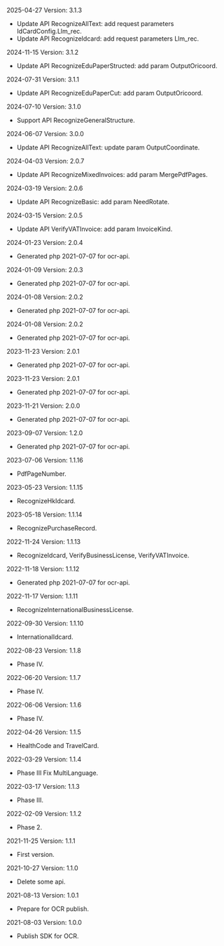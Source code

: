 2025-04-27 Version: 3.1.3
- Update API RecognizeAllText: add request parameters IdCardConfig.Llm_rec.
- Update API RecognizeIdcard: add request parameters Llm_rec.


2024-11-15 Version: 3.1.2
- Update API RecognizeEduPaperStructed: add param OutputOricoord.


2024-07-31 Version: 3.1.1
- Update API RecognizeEduPaperCut: add param OutputOricoord.


2024-07-10 Version: 3.1.0
- Support API RecognizeGeneralStructure.


2024-06-07 Version: 3.0.0
- Update API RecognizeAllText: update param OutputCoordinate.


2024-04-03 Version: 2.0.7
- Update API RecognizeMixedInvoices: add param MergePdfPages.


2024-03-19 Version: 2.0.6
- Update API RecognizeBasic: add param NeedRotate.


2024-03-15 Version: 2.0.5
- Update API VerifyVATInvoice: add param InvoiceKind.


2024-01-23 Version: 2.0.4
- Generated php 2021-07-07 for ocr-api.

2024-01-09 Version: 2.0.3
- Generated php 2021-07-07 for ocr-api.

2024-01-08 Version: 2.0.2
- Generated php 2021-07-07 for ocr-api.

2024-01-08 Version: 2.0.2
- Generated php 2021-07-07 for ocr-api.

2023-11-23 Version: 2.0.1
- Generated php 2021-07-07 for ocr-api.

2023-11-23 Version: 2.0.1
- Generated php 2021-07-07 for ocr-api.

2023-11-21 Version: 2.0.0
- Generated php 2021-07-07 for ocr-api.

2023-09-07 Version: 1.2.0
- Generated php 2021-07-07 for ocr-api.

2023-07-06 Version: 1.1.16
- PdfPageNumber.

2023-05-23 Version: 1.1.15
- RecognizeHkIdcard.

2023-05-18 Version: 1.1.14
- RecognizePurchaseRecord.

2022-11-24 Version: 1.1.13
- RecognizeIdcard, VerifyBusinessLicense, VerifyVATInvoice.

2022-11-18 Version: 1.1.12
- Generated php 2021-07-07 for ocr-api.

2022-11-17 Version: 1.1.11
- RecognizeInternationalBusinessLicense.

2022-09-30 Version: 1.1.10
- InternationalIdcard.

2022-08-23 Version: 1.1.8
- Phase IV.

2022-06-20 Version: 1.1.7
- Phase IV.

2022-06-06 Version: 1.1.6
- Phase IV.

2022-04-26 Version: 1.1.5
- HealthCode and TravelCard.

2022-03-29 Version: 1.1.4
- Phase III Fix MultiLanguage.

2022-03-17 Version: 1.1.3
- Phase III.

2022-02-09 Version: 1.1.2
- Phase 2.

2021-11-25 Version: 1.1.1
- First version.

2021-10-27 Version: 1.1.0
- Delete some api.

2021-08-13 Version: 1.0.1
- Prepare for OCR publish.

2021-08-03 Version: 1.0.0
- Publish SDK for OCR.

